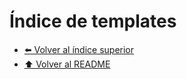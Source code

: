 # Índice de templates


- [⬅️ Volver al índice superior](../Index.md)
- [⬆️ Volver al README](/README.md)
